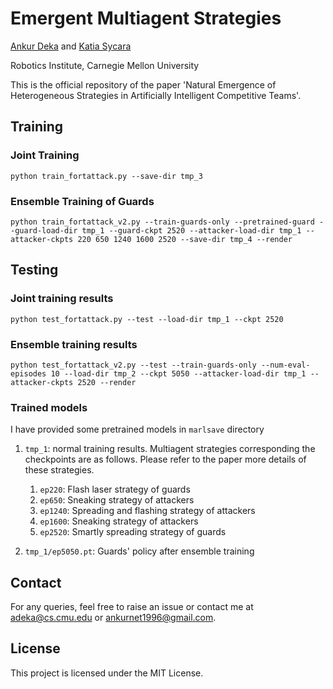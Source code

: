 # Emergent Multiagent Strategies

[Ankur Deka](https://www.linkedin.com/in/ankur-deka-120392135) and [Katia Sycara](http://www.cs.cmu.edu/~sycara/)

Robotics Institute, Carnegie Mellon University

This is the official repository of the paper 'Natural Emergence of Heterogeneous Strategies in Artificially Intelligent Competitive Teams'.
<!-- 
## Installation
See `requirements.txt` file for the list of dependencies. Create a virtualenv with python 3.5 and setup everything by executing `pip install -r requirements.txt`.  -->

<!-- ## Examples
See `arguments.py` file for the list of various command line arguments one can set while running scripts. 
 -->
## Training

### Joint Training
`python train_fortattack.py --save-dir tmp_3`

### Ensemble Training of Guards
`python train_fortattack_v2.py --train-guards-only --pretrained-guard --guard-load-dir tmp_1 --guard-ckpt 2520 --attacker-load-dir tmp_1 --attacker-ckpts 220 650 1240 1600 2520 --save-dir tmp_4 --render`

## Testing

### Joint training results
`python test_fortattack.py --test --load-dir tmp_1 --ckpt 2520`

### Ensemble training results
`python test_fortattack_v2.py --test --train-guards-only --num-eval-episodes 10 --load-dir tmp_2 --ckpt 5050 --attacker-load-dir tmp_1 --attacker-ckpts 2520 --render`

### Trained models
I have provided some pretrained models in `marlsave` directory
1.  `tmp_1`: normal training results. Multiagent strategies corresponding the checkpoints are as follows. Please refer to the paper more details of these strategies.
	1. `ep220`: Flash laser strategy of guards
	1. `ep650`: Sneaking strategy of attackers
	1. `ep1240`: Spreading and flashing strategy of attackers
	1. `ep1600`: Sneaking strategy of attackers
	1. `ep2520`: Smartly spreading strategy of guards

1.  `tmp_1/ep5050.pt`: Guards' policy after ensemble training


## Contact
For any queries, feel free to raise an issue or contact me at adeka@cs.cmu.edu or ankurnet1996@gmail.com.

## License
This project is licensed under the MIT License.
